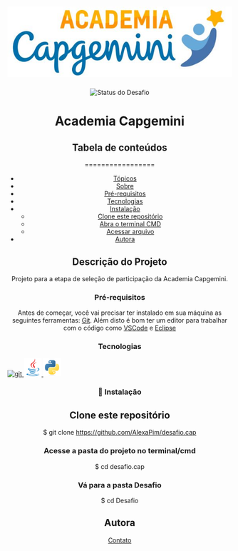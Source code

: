 <h1 align="center">
  <img alt="Academia Capgemini" title="#AcademiaCapgemini" src="assets/academiaCapgemini.JPG" />
</h1>

<div align="center" align-items = "center">
<img alt = "Status do Desafio" title = "Status" src = "https://img.shields.io/badge/STATUS-CONCLU%C3%8DDO-green">
<div>

<h1 align="center">Academia Capgemini</h1>

## Tabela de conteúdos
=================
<!--ts-->
   * [Tópicos](##Tabeladeconteúdos)
   * [Sobre](##DescriçãodoProjeto)
   * [Pré-requisitos](###Pré-requisitos)
   * [Tecnologias](###Tecnologias)
   * [Instalação](###🎲Instalação)
      * [Clone este repositório](#Cloneesterepositório)
      * [Abra o terminal CMD](#Acesseapastadoprojetonoterminal/cmd)
      * [Acessar arquivo](#VáparaapastaDesafio)
   * [Autora](###Autora)
<!--te-->

## Descrição do Projeto
<p>Projeto para a etapa de seleção de participação da Academia Capgemini. </p>

### Pré-requisitos

Antes de começar, você vai precisar ter instalado em sua máquina as seguintes ferramentas:
[Git](https://git-scm.com). 
Além disto é bom ter um editor para trabalhar com o código como [VSCode](https://code.visualstudio.com/) e [Eclipse](https://img.shields.io/badge/Eclipse-FE7A16.svg?style=for-the-badge&logo=Eclipse&logoColor=white)

### Tecnologias

<p align="left"> </a> <a href="https://git-scm.com/" target="_blank" rel="noreferrer"> <img src="https://www.vectorlogo.zone/logos/git-scm/git-scm-icon.svg" alt="git" width="40" height="40"/> </a> <a href="https://www.java.com" target="_blank" rel="noreferrer"> <img src="https://raw.githubusercontent.com/devicons/devicon/master/icons/java/java-original.svg" alt="java" width="40" height="40"/> </a>  <a href="https://www.python.org" target="_blank" rel="noreferrer"><img src="https://raw.githubusercontent.com/devicons/devicon/master/icons/python/python-original.svg" alt="python" width="40" height="40"/> </a> </p>

### 🎲 Instalação


## Clone este repositório
$ git clone <https://github.com/AlexaPim/desafio.cap>

### Acesse a pasta do projeto no terminal/cmd
$ cd desafio.cap

### Vá para a pasta Desafio
$ cd Desafio


## Autora
<a href="https://www.linkedin.com/in/alexssandra-pimentel/" target="_blank" rel="noreferrer">Contato</a>

